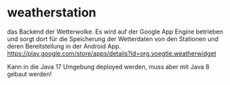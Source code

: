 # weatherstation

das Backend der Wetterwolke. Es wird auf der Google App Engine betrieben und sorgt dort für die Speicherung der Wetterdaten von den Stationen und deren Bereitstellung in der Android App. 
https://play.google.com/store/apps/details?id=org.voegtle.weatherwidget

Kann in die Java 17 Umgebung deployed werden, muss aber mit Java 8 gebaut werden!
